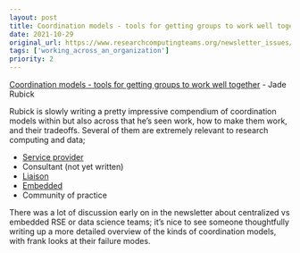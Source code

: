 ```yaml
---
layout: post
title: Coordination models - tools for getting groups to work well together - Jade Rubick
date: 2021-10-29
original_url: https://www.researchcomputingteams.org/newsletter_issues/0098
tags: ['working_across_an_organization']
priority: 2
---
```


<!-- markdownlint-disable MD033 -->
<!-- markdownlint-disable MD041 -->
<!-- markdownlint-disable MD049 -->

[Coordination models - tools for getting groups to work well together](https://www.rubick.com/coordination-models/) - Jade Rubick

Rubick is slowly writing a pretty impressive compendium of coordination models within but also across that he’s seen work, how to make them work, and their tradeoffs.  Several of them are extremely relevant to research computing and data;

- [Service provider](https://www.rubick.com/service-provider-model/)
- Consultant (not yet written)
- [Liaison](https://www.rubick.com/liaison-model/)
- [Embedded](https://www.rubick.com/embedded-model/)
- Community of practice

There was a lot of discussion early on in the newsletter about centralized vs embedded RSE or data science teams; it’s nice to see someone thoughtfully writing up a more detailed overview of the kinds of coordination models, with frank looks at their failure modes.